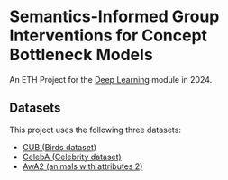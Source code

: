 # Semantics-Informed Group Interventions for Concept Bottleneck Models

An ETH Project for the [Deep Learning](https://da.inf.ethz.ch/teaching/2024/DeepLearning/) module in 2024.

## Datasets

This project uses the following three datasets:

*   [CUB (Birds dataset)](https://paperswithcode.com/dataset/cub-200-2011)
*   [CelebA (Celebrity dataset)](https://mmlab.ie.cuhk.edu.hk/projects/CelebA.html)
*   [AwA2 (animals with attributes 2)](https://cvml.ista.ac.at/AwA2/)